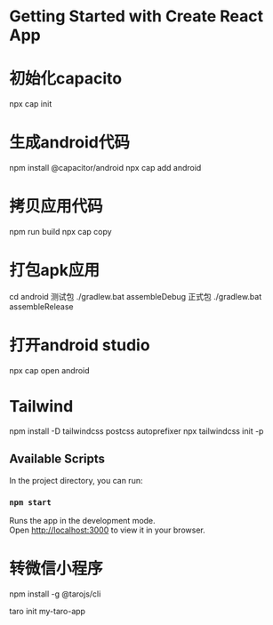 # Getting Started with Create React App

# 初始化capacito
npx cap init

# 生成android代码
npm install @capacitor/android
npx cap add android

# 拷贝应用代码
npm run build
npx cap copy

# 打包apk应用
cd android
测试包 ./gradlew.bat assembleDebug
正式包 ./gradlew.bat assembleRelease

# 打开android studio
npx cap open android

# Tailwind
npm install -D tailwindcss postcss autoprefixer
npx tailwindcss init -p

## Available Scripts

In the project directory, you can run:

### `npm start`

Runs the app in the development mode.\
Open [http://localhost:3000](http://localhost:3000) to view it in your browser.

# 转微信小程序
npm install -g @tarojs/cli

taro init my-taro-app